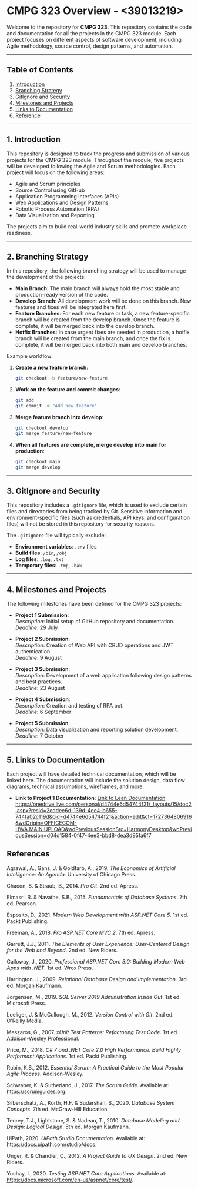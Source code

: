 # CMPG 323 Overview - <39013219>

Welcome to the repository for **CMPG 323**. This repository contains the code and documentation for all the projects in the CMPG 323 module. Each project focuses on different aspects of software development, including Agile methodology, source control, design patterns, and automation.

---

## Table of Contents
1. [Introduction](#introduction)
2. [Branching Strategy](#branching-strategy)
3. [GitIgnore and Security](#gitignore-and-security)
4. [Milestones and Projects](#milestones-and-projects)
5. [Links to Documentation](#links-to-documentation)
6. [Reference](#reference)

---

## 1. Introduction
This repository is designed to track the progress and submission of various projects for the CMPG 323 module. Throughout the module, five projects will be developed following the Agile and Scrum methodologies. Each project will focus on the following areas:
- Agile and Scrum principles
- Source Control using GitHub
- Application Programming Interfaces (APIs)
- Web Applications and Design Patterns
- Robotic Process Automation (RPA)
- Data Visualization and Reporting

The projects aim to build real-world industry skills and promote workplace readiness.

---

## 2. Branching Strategy

In this repository, the following branching strategy will be used to manage the development of the projects:

- **Main Branch**: The main branch will always hold the most stable and production-ready version of the code.
- **Develop Branch**: All development work will be done on this branch. New features and fixes will be integrated here first.
- **Feature Branches**: For each new feature or task, a new feature-specific branch will be created from the develop branch. Once the feature is complete, it will be merged back into the develop branch.
- **Hotfix Branches**: In case urgent fixes are needed in production, a hotfix branch will be created from the main branch, and once the fix is complete, it will be merged back into both main and develop branches.

Example workflow:


1. **Create a new feature branch**:
    ```bash
    git checkout -b feature/new-feature
    ```
2. **Work on the feature and commit changes**:
    ```bash
    git add .
    git commit -m "Add new feature"
    ```
3. **Merge feature branch into develop**:
    ```bash
    git checkout develop
    git merge feature/new-feature
    ```
4. **When all features are complete, merge develop into main for production**:
    ```bash
    git checkout main
    git merge develop
    ```
    
---

## 3. GitIgnore and Security

This repository includes a `.gitignore` file, which is used to exclude certain files and directories from being tracked by Git. Sensitive information and environment-specific files (such as credentials, API keys, and configuration files) will not be stored in this repository for security reasons.

The `.gitignore` file will typically exclude:
- **Environment variables**: `.env` files
- **Build files**: `/bin`, `/obj`
- **Log files**: `.log`, `.txt`
- **Temporary files**: `.tmp`, `.bak`

---

## 4. Milestones and Projects

The following milestones have been defined for the CMPG 323 projects:

- **Project 1 Submission**:  
  *Description*: Initial setup of GitHub repository and documentation.  
  *Deadline*: 29 July

- **Project 2 Submission**:  
  *Description*: Creation of Web API with CRUD operations and JWT authentication.  
  *Deadline*: 9 August

- **Project 3 Submission**:  
  *Description*: Development of a web application following design patterns and best practices.  
  *Deadline*: 23 August

- **Project 4 Submission**:  
  *Description*: Creation and testing of RPA bot.  
  *Deadline*: 6 September

- **Project 5 Submission**:  
  *Description*: Data visualization and reporting solution development.  
  *Deadline*: 7 October

---

## 5. Links to Documentation

Each project will have detailed technical documentation, which will be linked here. The documentation will include the solution design, data flow diagrams, technical assumptions, wireframes, and more.

- **Link to Project 1 Documentation**: [Link to Lean Documentation](#) https://onedrive.live.com/personal/d4744e6d54744f21/_layouts/15/doc2.aspx?resid=2cddee6d-139d-4ee4-b655-744fa02c119d&cid=d4744e6d54744f21&action=edit&ct=1727364806916&wdOrigin=OFFICECOM-HWA.MAIN.UPLOAD&wdPreviousSessionSrc=HarmonyDesktop&wdPreviousSession=d04d1584-0f47-4ee3-bbd8-dea3d95fa6f7

## References

Agrawal, A., Gans, J. & Goldfarb, A., 2019. *The Economics of Artificial Intelligence: An Agenda*. University of Chicago Press.

Chacon, S. & Straub, B., 2014. *Pro Git*. 2nd ed. Apress.

Elmasri, R. & Navathe, S.B., 2015. *Fundamentals of Database Systems*. 7th ed. Pearson.

Esposito, D., 2021. *Modern Web Development with ASP.NET Core 5*. 1st ed. Packt Publishing.

Freeman, A., 2018. *Pro ASP.NET Core MVC 2*. 7th ed. Apress.

Garrett, J.J., 2011. *The Elements of User Experience: User-Centered Design for the Web and Beyond*. 2nd ed. New Riders.

Galloway, J., 2020. *Professional ASP.NET Core 3.0: Building Modern Web Apps with .NET*. 1st ed. Wrox Press.

Harrington, J., 2009. *Relational Database Design and Implementation*. 3rd ed. Morgan Kaufmann.

Jorgensen, M., 2019. *SQL Server 2019 Administration Inside Out*. 1st ed. Microsoft Press.

Loeliger, J. & McCullough, M., 2012. *Version Control with Git*. 2nd ed. O'Reilly Media.

Meszaros, G., 2007. *xUnit Test Patterns: Refactoring Test Code*. 1st ed. Addison-Wesley Professional.

Price, M., 2018. *C# 7 and .NET Core 2.0 High Performance: Build Highly Performant Applications*. 1st ed. Packt Publishing.

Rubin, K.S., 2012. *Essential Scrum: A Practical Guide to the Most Popular Agile Process*. Addison-Wesley.

Schwaber, K. & Sutherland, J., 2017. *The Scrum Guide*. Available at: https://scrumguides.org.

Silberschatz, A., Korth, H.F. & Sudarshan, S., 2020. *Database System Concepts*. 7th ed. McGraw-Hill Education.

Teorey, T.J., Lightstone, S. & Nadeau, T., 2010. *Database Modeling and Design: Logical Design*. 5th ed. Morgan Kaufmann.

UiPath, 2020. *UiPath Studio Documentation*. Available at: https://docs.uipath.com/studio/docs.

Unger, R. & Chandler, C., 2012. *A Project Guide to UX Design*. 2nd ed. New Riders.

Yochay, I., 2020. *Testing ASP.NET Core Applications*. Available at: https://docs.microsoft.com/en-us/aspnet/core/test/.


